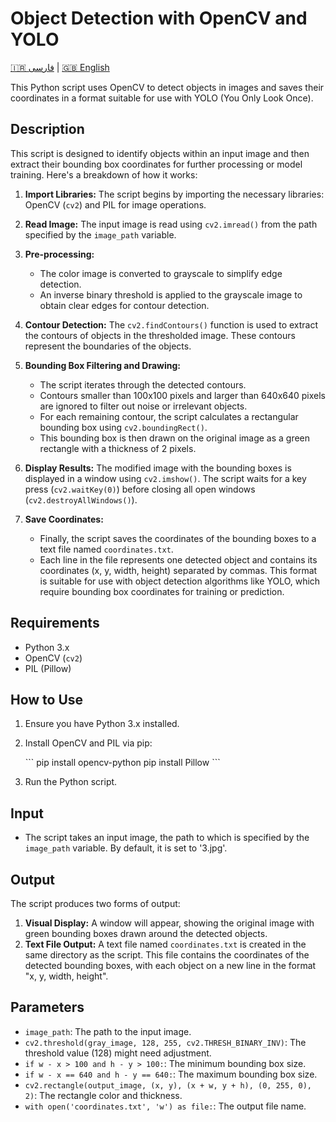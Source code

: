 # Object Detection with OpenCV and YOLO

[🇮🇷 فارسی](README.fa.md) | [🇬🇧 English](README.md)

This Python script uses OpenCV to detect objects in images and saves their coordinates in a format suitable for use with YOLO (You Only Look Once).

## Description

This script is designed to identify objects within an input image and then extract their bounding box coordinates for further processing or model training. Here's a breakdown of how it works:

1.  **Import Libraries:** The script begins by importing the necessary libraries: OpenCV (`cv2`) and PIL for image operations.

2.  **Read Image:** The input image is read using `cv2.imread()` from the path specified by the `image_path` variable.

3.  **Pre-processing:**
    * The color image is converted to grayscale to simplify edge detection.
    * An inverse binary threshold is applied to the grayscale image to obtain clear edges for contour detection.

4.  **Contour Detection:** The `cv2.findContours()` function is used to extract the contours of objects in the thresholded image. These contours represent the boundaries of the objects.

5.  **Bounding Box Filtering and Drawing:**
    * The script iterates through the detected contours.
    * Contours smaller than 100x100 pixels and larger than 640x640 pixels are ignored to filter out noise or irrelevant objects.
    * For each remaining contour, the script calculates a rectangular bounding box using `cv2.boundingRect()`.
    * This bounding box is then drawn on the original image as a green rectangle with a thickness of 2 pixels.

6.  **Display Results:** The modified image with the bounding boxes is displayed in a window using `cv2.imshow()`. The script waits for a key press (`cv2.waitKey(0)`) before closing all open windows (`cv2.destroyAllWindows()`).

7.  **Save Coordinates:**
    * Finally, the script saves the coordinates of the bounding boxes to a text file named `coordinates.txt`.
    * Each line in the file represents one detected object and contains its coordinates (x, y, width, height) separated by commas. This format is suitable for use with object detection algorithms like YOLO, which require bounding box coordinates for training or prediction.

## Requirements

* Python 3.x
* OpenCV (`cv2`)
* PIL (Pillow)

## How to Use

1.  Ensure you have Python 3.x installed.
2.  Install OpenCV and PIL via pip:

    \`\`\`
    pip install opencv-python
    pip install Pillow
    \`\`\`
3.  Run the Python script.

## Input

* The script takes an input image, the path to which is specified by the `image_path` variable. By default, it is set to '3.jpg'.

## Output

The script produces two forms of output:

1.  **Visual Display:** A window will appear, showing the original image with green bounding boxes drawn around the detected objects.
2.  **Text File Output:** A text file named `coordinates.txt` is created in the same directory as the script. This file contains the coordinates of the detected bounding boxes, with each object on a new line in the format "x, y, width, height".

## Parameters

* `image_path`: The path to the input image.
* `cv2.threshold(gray_image, 128, 255, cv2.THRESH_BINARY_INV)`: The threshold value (128) might need adjustment.
* `if w - x > 100 and h - y > 100:`: The minimum bounding box size.
* `if w - x == 640 and h - y == 640:`: The maximum bounding box size.
* `cv2.rectangle(output_image, (x, y), (x + w, y + h), (0, 255, 0), 2)`: The rectangle color and thickness.
* `with open('coordinates.txt', 'w') as file:`: The output file name.
